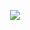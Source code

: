 <p align='center'>
    <p align='center'>
        <p align='center'>
            <img src="https://wifflegif.com/gifs/2807-surrogateself-my-design-gif">
        </p>
    </p>
</p>

